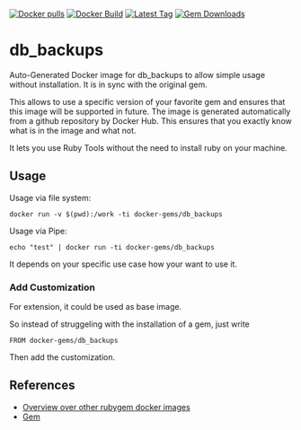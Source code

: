 [![Docker pulls](https://img.shields.io/docker/pulls/rubygem/db_backups.svg)](https://hub.docker.com/r/rubygem/db_backups/)
[![Docker Build](https://img.shields.io/docker/automated/rubygem/db_backups.svg)](https://hub.docker.com/r/rubygem/db_backups/)
[![Latest Tag](https://img.shields.io/github/tag/docker-rubygem/db_backups.svg)](https://hub.docker.com/r/rubygem/db_backups/)
[![Gem Downloads](https://img.shields.io/gem/dt/db_backups.svg)](https://rubygems.org/gems/db_backups/)
# db_backups

Auto-Generated Docker image for db_backups to allow simple usage without installation.
It is in sync with the original gem.

This allows to use a specific version of your favorite gem and ensures that this image will be supported in future.
The image is generated automatically from a github repository by Docker Hub.
This ensures that you exactly know what is in the image and what not.

It lets you use Ruby Tools without the need to install ruby on your machine.

## Usage

Usage via file system:

`docker run -v $(pwd):/work -ti docker-gems/db_backups`

Usage via Pipe:

`echo "test" | docker run -ti docker-gems/db_backups`

It depends on your specific use case how your want to use it.

### Add Customization

For extension, it could be used as base image.

So instead of struggeling with the installation of a gem, just write

`FROM docker-gems/db_backups`

Then add the customization.

## References

 - [Overview over other rubygem docker images](https://github.com/thinkbot/docker-rubygem)
 - [Gem](https://rubygems.org/gems/db_backups/)
